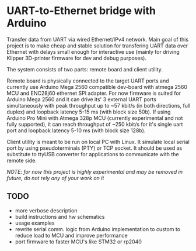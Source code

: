 # UART-to-Ethernet bridge with Arduino

Transfer data from UART via wired Ethernet/IPv4 network. Main goal of this project is to make cheap and stable solution for transfering UART data over Ethernet with delays small enough for interactive use (mainly for driving Klipper 3D-printer firmware for dev and debug purposes).

The system consists of two parts: remote board and client utility.

Remote board is physically connected to the target UART ports and currently use Arduino Mega 2560 compatible dev-board with atmega 2560 MCU and ENC28j60 ethernet SPI adapter. For now firmware is suited for Arduino Mega 2560 and it can drive its' 3 external UART ports simultaneously with peak throughput up to ~57 kbit/s (in both directions, full duplex) and loopback latency 5-15 ms (with block size 50b). If using Arduino Pro Mini with Atmega 328p MCU (currently experimental and not fully supported), it can reach throughput of ~250 kbit/s for it's single uart port and loopback latency 5-10 ms (with block size 128b).

Client utility is meant to be run on local PC with Linux. It simulate local serial port by using pseudoterminals (PTY) or TCP socket. It should be used as substitute to ttyUSB converter for applications to communicate with the remote side.

_NOTE: for now this project is highly experimental and may be removed in future, do not rely any of your work on it_

## TODO

- more verbose description
- build instructions and hw schematics
- usage examples
- rewrite serial comm. logic from Arduino implementation to custom to reduce load to MCU and improve performance
- port firmware to faster MCU's like STM32 or rp2040
